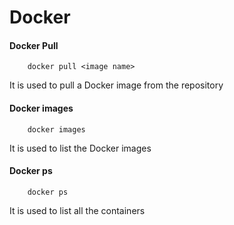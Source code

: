 # Docker

#### Docker Pull
        docker pull <image name>

It is used to pull a Docker image from the repository

#### Docker images
        docker images

It is used to list the Docker images

#### Docker ps
        docker ps 

It is used to list all the containers
